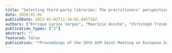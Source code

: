 ```yaml
---
title: "Selecting third-party libraries: The practitioners’ perspective"
date: 2020-01-01
publishDate: 2022-02-02T11:10:02.045710Z
authors: ["Enrique Larios Vargas", "Maurı́cio Aniche", "Christoph Treude", "Magiel Bruntink", "Georgios Gousios"]
publication_types: ["1"]
abstract: ""
featured: false
publication: "*Proceedings of the 28th ACM Joint Meeting on European Software Engineering Conference and Symposium on the Foundations of Software Engineering*"
---
```


